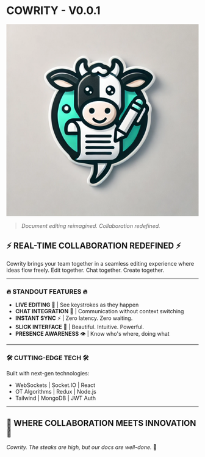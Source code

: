# COWRITY - V0.0.1

![alt text](logo.png)

> _Document editing reimagined. Collaboration redefined._

## ⚡ REAL-TIME COLLABORATION REDEFINED ⚡

Cowrity brings your team together in a seamless editing experience where ideas flow freely. Edit together. Chat together. Create together.

---

### 🔥 STANDOUT FEATURES 🔥

- **LIVE EDITING** 👥 | See keystrokes as they happen
- **CHAT INTEGRATION** 💬 | Communication without context switching
- **INSTANT SYNC** ⚡ | Zero latency. Zero waiting.
- **SLICK INTERFACE** 🎨 | Beautiful. Intuitive. Powerful.
- **PRESENCE AWARENESS** 👁️ | Know who's where, doing what

---

### 🛠️ CUTTING-EDGE TECH 🛠️

Built with next-gen technologies:

- WebSockets | Socket.IO | React
- OT Algorithms | Redux | Node.js
- Tailwind | MongoDB | JWT Auth

---

## 🚀 WHERE COLLABORATION MEETS INNOVATION 🚀

_Cowrity. The steaks are high, but our docs are well-done._ 🥩
